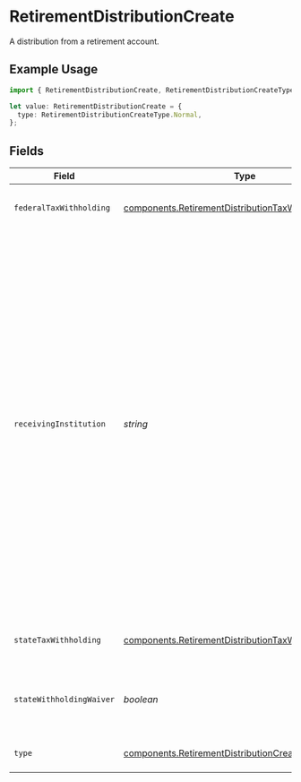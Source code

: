 # RetirementDistributionCreate

A distribution from a retirement account.

## Example Usage

```typescript
import { RetirementDistributionCreate, RetirementDistributionCreateType } from "@apexfintechsolutions/ascend-sdk/models/components";

let value: RetirementDistributionCreate = {
  type: RetirementDistributionCreateType.Normal,
};
```

## Fields

| Field                                                                                                                                                                                                                                                                                                                                                                                    | Type                                                                                                                                                                                                                                                                                                                                                                                     | Required                                                                                                                                                                                                                                                                                                                                                                                 | Description                                                                                                                                                                                                                                                                                                                                                                              | Example                                                                                                                                                                                                                                                                                                                                                                                  |
| ---------------------------------------------------------------------------------------------------------------------------------------------------------------------------------------------------------------------------------------------------------------------------------------------------------------------------------------------------------------------------------------- | ---------------------------------------------------------------------------------------------------------------------------------------------------------------------------------------------------------------------------------------------------------------------------------------------------------------------------------------------------------------------------------------- | ---------------------------------------------------------------------------------------------------------------------------------------------------------------------------------------------------------------------------------------------------------------------------------------------------------------------------------------------------------------------------------------- | ---------------------------------------------------------------------------------------------------------------------------------------------------------------------------------------------------------------------------------------------------------------------------------------------------------------------------------------------------------------------------------------- | ---------------------------------------------------------------------------------------------------------------------------------------------------------------------------------------------------------------------------------------------------------------------------------------------------------------------------------------------------------------------------------------- |
| `federalTaxWithholding`                                                                                                                                                                                                                                                                                                                                                                  | [components.RetirementDistributionTaxWithholdingCreate](../../models/components/retirementdistributiontaxwithholdingcreate.md)                                                                                                                                                                                                                                                           | :heavy_minus_sign:                                                                                                                                                                                                                                                                                                                                                                       | A representation of a tax withholding.                                                                                                                                                                                                                                                                                                                                                   |                                                                                                                                                                                                                                                                                                                                                                                          |
| `receivingInstitution`                                                                                                                                                                                                                                                                                                                                                                   | *string*                                                                                                                                                                                                                                                                                                                                                                                 | :heavy_minus_sign:                                                                                                                                                                                                                                                                                                                                                                       | The institution receiving retirement funds when performing a transfer to an identical retirement account type at a different financial institution. This is required for check and wire withdrawals because we can't always identify the institution using the transfer instructions. For cash journals this value will default to "Apex Clearing", regardless of what is passed in here |                                                                                                                                                                                                                                                                                                                                                                                          |
| `stateTaxWithholding`                                                                                                                                                                                                                                                                                                                                                                    | [components.RetirementDistributionTaxWithholdingCreate](../../models/components/retirementdistributiontaxwithholdingcreate.md)                                                                                                                                                                                                                                                           | :heavy_minus_sign:                                                                                                                                                                                                                                                                                                                                                                       | A representation of a tax withholding.                                                                                                                                                                                                                                                                                                                                                   |                                                                                                                                                                                                                                                                                                                                                                                          |
| `stateWithholdingWaiver`                                                                                                                                                                                                                                                                                                                                                                 | *boolean*                                                                                                                                                                                                                                                                                                                                                                                | :heavy_minus_sign:                                                                                                                                                                                                                                                                                                                                                                       | Whether or not this distribution has a state withholding waiver.                                                                                                                                                                                                                                                                                                                         |                                                                                                                                                                                                                                                                                                                                                                                          |
| `type`                                                                                                                                                                                                                                                                                                                                                                                   | [components.RetirementDistributionCreateType](../../models/components/retirementdistributioncreatetype.md)                                                                                                                                                                                                                                                                               | :heavy_check_mark:                                                                                                                                                                                                                                                                                                                                                                       | The type of retirement distribution.                                                                                                                                                                                                                                                                                                                                                     | NORMAL                                                                                                                                                                                                                                                                                                                                                                                   |